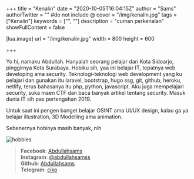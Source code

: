 +++
title = "Kenalin"
date = "2020-10-05T16:04:15Z"
author = "Sams"
authorTwitter = "" #do not include @
cover = "/img/kenalin.jpg"
tags = ["Kenalin"]
keywords = ["", ""]
description = "cuman perkenalan"
showFullContent = false

[lua.image]
url = "/img/kenalin.jpg"
width = 800
height = 600

+++

Yo hi, namaku Abdullah. 
Hanyalah seorang pelajar dari Kota Sidoarjo, pinggirnya Kota Surabaya. Hobiku sih, yaa ini belajar IT, tepatnya web developing ama security. Teknologi-teknologi web development yang ku pelajari dan gunakan itu laravel, bootstrap, hugo ssg, git, github, heroku, netlify, terus bahasanya itu php, python, javascript. Aku juga mempelajari security, suka maen CTF dan baca banyak artikel tentang security. Masuk dunia IT sih pas pertengahan 2019. 

Untuk saat ini pengen banget belajar OSINT ama UI/UX design, kalau ga ya belajar illustration, 3D Modelling ama animation. 

Sebenernya hobinya masih banyak, nih

![hobbies](/img/0.jpg)

> **Facebook**: [Abdullahsams](https://www.facebook.com/profile.php?id=100020312192396) <br>
> **Instagram**: [@abdullahsamss](https://instagram.com/abdullahsamss) <br>
> **Github**: [Abdullahsams](https://github.com/Abdullahsams) <br>
> **Telegram**: [ciko](t.me/checksoundtest)





































